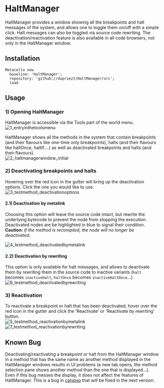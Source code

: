 # HaltManager

HaltManager provides a window showing all the breakpoints and halt messages of the system, and allows one to toggle them on/off with a simple click. Halt messages can also be toggled via source code rewriting.
The deactivation/reactivation feature is also available in all code browsers, not only in the HaltManager window.

## Installation
```Smalltalk
Metacello new
  baseline: 'HaltManager';
  repository: 'github://dupriezt/HaltManager/src';
  load
 ```
 
 ## Usage
 ### 1) Opening HaltManager
 HaltManager is accessible via the Tools part of the world menu.  
![1_entryinthetoolsmenu](https://user-images.githubusercontent.com/32486709/33613905-2a7cc2a2-d9d6-11e7-8cb7-956dc7b220a3.jpg)

HaltManager shows all the methods in the system that contain breakpoints (and their flavours like one-time only breakpoints), halts (and their flavours like haltOnce, haltIf:...) as well as deactivated breakpoints and halts (and their flavours).  
![2_haltmanagerwindow_initial](https://user-images.githubusercontent.com/32486709/33613913-2e9b59de-d9d6-11e7-944a-7de40071eb67.jpg)

### 2) Deactivating breakpoints and halts
Hovering over the red icon in the gutter will bring up the deactivation options. Click the one you would like to use.  
![3_testmethod_deactivationoptions](https://user-images.githubusercontent.com/32486709/33613917-30829136-d9d6-11e7-8470-f3aade111fd2.jpg)

#### 2.1) Deactivation by metalink
Choosing this option will leave the source code intact, but rewrite the underlying bytecode to prevent the node from stopping the execution. Deactivated nodes are be highlighted in blue to signal their condition.  
**Caution:** *If the method is recompiled, the node will no longer be deactivated.*  

![4_testmethod_deactivatedbymetalink](https://user-images.githubusercontent.com/32486709/33613920-32b6d5a2-d9d6-11e7-9213-c15fa3a16b2e.jpg)

#### 2.2) Deactivation by rewriting
This option is only available for halt messages, and allows to deactivate them by rewriting them in the source code to inactive variants (`halt` becomes `inactiveHalt`, `haltOnce` becomes `inactiveHaltOnce`...).   
![6_testmethod_deactivatedbyrewriting](https://user-images.githubusercontent.com/32486709/33613922-361ece02-d9d6-11e7-988b-422a150e4f50.jpg)

### 3) Reactivation
To reactivate a breakpoint or halt that has been deactivated, hover over the red icon in the gutter and click the 'Reactivate' or 'Reactivate by rewriting' button.  
![5_testmethod_reactivationbymetalink](https://user-images.githubusercontent.com/32486709/33613921-3486e5e8-d9d6-11e7-8f83-d7056fd5a0f1.jpg)
![7_testmethod_reactivationbyrewriting](https://user-images.githubusercontent.com/32486709/33613927-38ad3e60-d9d6-11e7-813b-a16a4835f61e.jpg)

## Known Bug
Deactivating/reactivating a breakpoint or halt from the HaltManager window in a method that has the same name as another method displayed in the HaltManager windows results in UI problems (a new tab opens, the method selection pane shows another method than the one that is displayed...). Even if this bug messes the display, it does not affect the features of HaltManager. This is a bug in [calypso](#https://github.com/dionisiydk/Calypso) that will be fixed in the next version.
